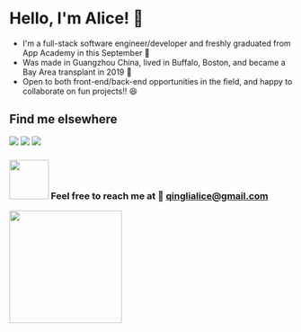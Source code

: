 <h1>Hello, I'm Alice! 👋</h1>

* I'm a full-stack software engineer/developer and freshly graduated from App Academy in this September 📣
* Was made in Guangzhou China, lived in Buffalo, Boston, and became a Bay Area transplant in 2019 🌱 
* Open to both front-end/back-end opportunities in the field, and happy to collaborate on fun projects!! 😆


## Find me elsewhere 
  [<img src="https://img.shields.io/badge/GitHub-100000?style=for-the-badge&logo=github&logoColor=white" />](https://github.com/alice886)
  [<img src="https://img.shields.io/badge/LinkedIn-0077B5?style=for-the-badge&logo=linkedin&logoColor=white" />](https://www.linkedin.com/in/alice886/)
  [<img src="https://img.shields.io/badge/AngelList-000000?style=for-the-badge&logo=AngelList&logoColor=white" />](https://angel.co/u/alice886)

### <img src="https://c.tenor.com/OtbKZCk_Y-EAAAAC/kermit-the-frog-typewriter.gif" height="70"/>  Feel free to reach me at   📧  qinglialice@gmail.com

 <img src="https://github-readme-stats.vercel.app/api/top-langs?username=alice886&layout=compact" height="200"/>


<p align="center">

</p>

